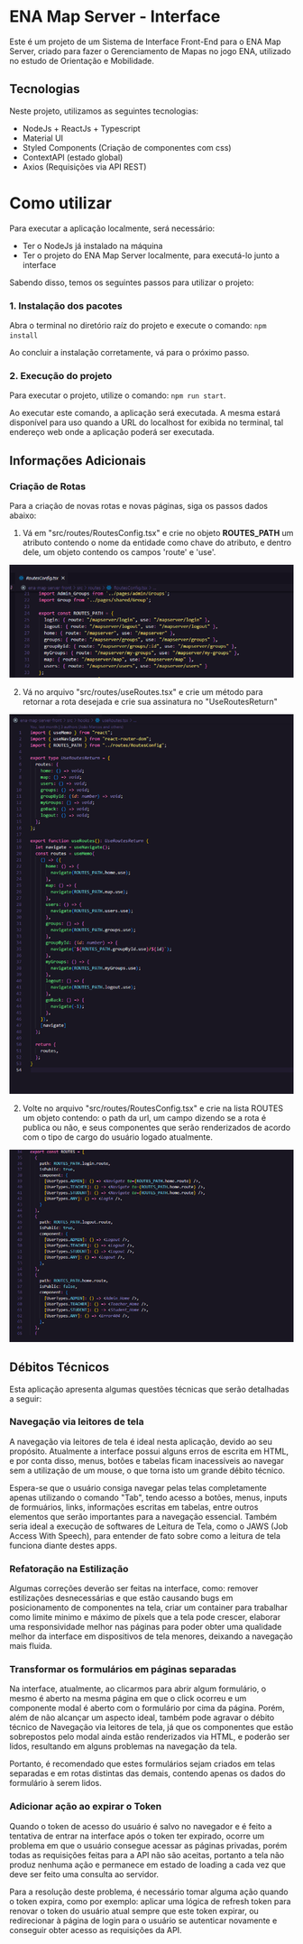 # ENA Map Server - Interface

Este é um projeto de um Sistema de Interface Front-End para o ENA Map Server, criado para fazer o Gerenciamento de Mapas no jogo ENA, utilizado no estudo de Orientação e Mobilidade.

## Tecnologias

Neste projeto, utilizamos as seguintes tecnologias:
* NodeJs + ReactJs + Typescript
* Material UI
* Styled Components (Criação de componentes com css)
* ContextAPI (estado global)
* Axios (Requisições via API REST)

# Como utilizar 

Para executar a aplicação localmente, será necessário:
* Ter o NodeJs já instalado na máquina
* Ter o projeto do ENA Map Server localmente, para executá-lo junto a interface 

Sabendo disso, temos os seguintes passos para utilizar o projeto:

### 1. Instalação dos pacotes

Abra o terminal no diretório raíz do projeto e execute o comando: ```npm install```

Ao concluir a instalação corretamente, vá para o próximo passo.

### 2. Execução do projeto

Para executar o projeto, utilize o comando: ```npm run start```. 

Ao executar este comando, a aplicação será executada. A mesma estará disponível para uso quando a URL do localhost for exibida no terminal, tal endereço web onde a aplicação poderá ser executada.

## Informações Adicionais

### Criação de Rotas

Para a criação de novas rotas e novas páginas, siga os passos dados abaixo:

1. Vá em "src/routes/RoutesConfig.tsx" e crie no objeto **ROUTES_PATH** um atributo contendo o nome da entidade como chave do atributo, e dentro dele, um objeto contendo os campos 'route' e 'use'.
<img src="src/assets/images/routes_path.png" alt="Imagem exibindo a variável ROUTES_PATH do arquivo RoutesConfig">

2. Vá no arquivo "src/routes/useRoutes.tsx" e crie um método para retornar a rota desejada e crie sua assinatura no "UseRoutesReturn"
<img src="src/assets/images/useRoutes.png" alt="Imagem exibindo o arquivo useRoutes">

2. Volte no arquivo "src/routes/RoutesConfig.tsx" e crie na lista ROUTES um objeto contendo: o path da url, um campo dizendo se a rota é publica ou não, e seus componentes que serão renderizados de acordo com o tipo de cargo do usuário logado atualmente.
<img src="src/assets/images/routes.png" alt="Imagem exibindo o arquivo useRoutes">

## Débitos Técnicos

Esta aplicação apresenta algumas questões técnicas que serão detalhadas a seguir:

### Navegação via leitores de tela

A navegação via leitores de tela é ideal nesta aplicação, devido ao seu propósito. Atualmente a interface possui alguns erros de escrita em HTML, e por conta disso, menus, botões e tabelas ficam inacessíveis ao navegar sem a utilização de um mouse, o que torna isto um grande débito técnico.

Espera-se que o usuário consiga navegar pelas telas completamente apenas utilizando o comando "Tab", tendo acesso a botões, menus, inputs de formuários, links, informações escritas em tabelas, entre outros elementos que serão importantes para a navegação essencial. Também seria ideal a execução de softwares de Leitura de Tela, como o JAWS (Job Access With Speech), para entender de fato sobre como a leitura de tela funciona diante destes apps.

### Refatoração na Estilização

Algumas correções deverão ser feitas na interface, como: remover estilizações desnecessárias e que estão causando bugs em posicionamento de componentes na tela, criar um container para trabalhar como limite minimo e máximo de píxels que a tela pode crescer, elaborar uma responsividade melhor nas páginas para poder obter uma qualidade melhor da interface em dispositivos de tela menores, deixando a navegação mais fluida.

### Transformar os formulários em páginas separadas

Na interface, atualmente, ao clicarmos para abrir algum formulário, o mesmo é aberto na mesma página em que o click ocorreu e um componente modal é aberto com o formulário por cima da página. Porém, além de não alcançar um aspecto ideal, também pode agravar o débito técnico de Navegação via leitores de tela, já que os componentes que estão sobrepostos pelo modal ainda estão renderizados via HTML, e poderão ser lidos, resultando em alguns problemas na navegação da tela.

Portanto, é recomendado que estes formulários sejam criados em telas separadas e em rotas distintas das demais, contendo apenas os dados do formulário à serem lidos.

### Adicionar ação ao expirar o Token

Quando o token de acesso do usuário é salvo no navegador e é feito a tentativa de entrar na interface após o token ter expirado, ocorre um problema em que o usuário consegue acessar as páginas privadas, porém todas as requisições feitas para a API não são aceitas, portanto a tela não produz nenhuma ação e permanece em estado de loading a cada vez que deve ser feito uma consulta ao servidor.

Para a resolução deste problema, é necessário tomar alguma ação quando o token expira, como por exemplo: aplicar uma lógica de refresh token para renovar o token do usuário atual sempre que este token expirar, ou redirecionar à página de login para o usuário se autenticar novamente e conseguir obter acesso as requisições da API.